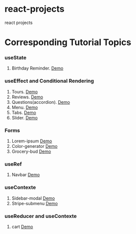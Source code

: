 # react-projects
 react projects
# Corresponding Tutorial Topics
### useState
 1. Birthday Reminder. [Demo](https://birthday-reminder-kilyas.netlify.app/)
### useEffect and Conditional Rendering
 1. Tours. [Demo](https://tours-kilyas.netlify.app/)
 2. Reviews. [Demo](https://reviews-kilyas.netlify.app/)
 3. Questions(accordion). [Demo](https://questions-answers-kilyas.netlify.app/)
 4. Menu. [Demo](https://menu-kilyas.netlify.app/)
 5. Tabs. [Demo](https://tabs-kilyas.netlify.app/)
 6. Slider. [Demo](https://slider-kilyas.netlify.app/)
### Forms 
 1. Lorem-ipsum [Demo](https://lorem-ipsum-kilyas.netlify.app/)
 2. Color-generator [Demo](https://k-ilyas-color-generator.netlify.app/)
 2. Grocery-bud [Demo](https://k-ilyas-grocery-bud.netlify.app/)
### useRef 
 1. Navbar [Demo](https://k-ilyas-navbar.netlify.app/)
### useContexte
 1. Sidebar-modal [Demo](https://k-ilya-sidebar-modal.netlify.app/)
 1. Stripe-submenu [Demo](https://k-ilyas-stripe-submenu.netlify.app/)
### useReducer and useContexte
 1. cart [Demo](https://k-ilyas-cart.netlify.app/)
